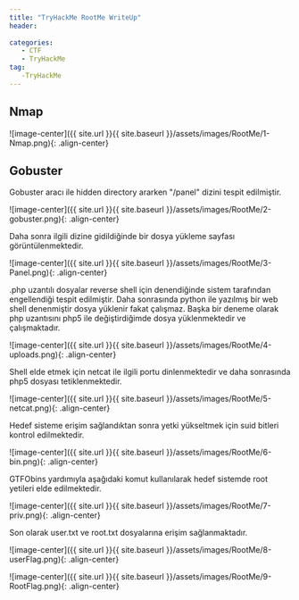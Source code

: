 ```yaml
---
title: "TryHackMe RootMe WriteUp"
header:
 
categories:
   - CTF
   - TryHackMe
tag:
   -TryHackMe
---
```


## Nmap 

![image-center]({{ site.url }}{{ site.baseurl }}/assets/images/RootMe/1-Nmap.png){: .align-center}

## Gobuster

Gobuster aracı ile hidden directory ararken "/panel" dizini tespit edilmiştir.

![image-center]({{ site.url }}{{ site.baseurl }}/assets/images/RootMe/2-gobuster.png){: .align-center}

Daha sonra ilgili dizine gidildiğinde bir dosya yükleme sayfası görüntülenmektedir.

![image-center]({{ site.url }}{{ site.baseurl }}/assets/images/RootMe/3-Panel.png){: .align-center}

.php uzantılı dosyalar reverse shell için denendiğinde sistem tarafından engellendiği tespit edilmiştir. Daha sonrasında python ile yazılmış bir web shell denenmiştir dosya yüklenir fakat çalışmaz. Başka bir deneme olarak php uzantısını php5 ile değiştirdiğimde dosya yüklenmektedir ve çalışmaktadır.

![image-center]({{ site.url }}{{ site.baseurl }}/assets/images/RootMe/4-uploads.png){: .align-center}

Shell elde etmek için netcat ile ilgili portu dinlenmektedir ve daha sonrasında php5 dosyası tetiklenmektedir.

![image-center]({{ site.url }}{{ site.baseurl }}/assets/images/RootMe/5-netcat.png){: .align-center}

Hedef sisteme erişim sağlandıktan sonra yetki yükseltmek için suid bitleri kontrol edilmektedir.

![image-center]({{ site.url }}{{ site.baseurl }}/assets/images/RootMe/6-bin.png){: .align-center}

GTFObins yardımıyla aşağıdaki komut kullanılarak hedef sistemde root yetileri elde edilmektedir.

![image-center]({{ site.url }}{{ site.baseurl }}/assets/images/RootMe/7-priv.png){: .align-center}

Son olarak user.txt ve root.txt dosyalarına erişim sağlanmaktadır.

![image-center]({{ site.url }}{{ site.baseurl }}/assets/images/RootMe/8-userFlag.png){: .align-center}

![image-center]({{ site.url }}{{ site.baseurl }}/assets/images/RootMe/9-RootFlag.png){: .align-center}


